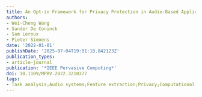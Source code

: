 ```yaml
---
title: An Opt-in Framework for Privacy Protection in Audio-Based Applications
authors:
- Wei-Cheng Wang
- Sander De Coninck
- Sam Leroux
- Pieter Simoens
date: '2022-01-01'
publishDate: '2025-07-04T19:01:18.842123Z'
publication_types:
- article-journal
publication: '*IEEE Pervasive Computing*'
doi: 10.1109/MPRV.2022.3210377
tags:
- Task analysis;Audio systems;Feature extraction;Privacy;Computational modeling;Microphones;Testing
---
```


